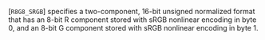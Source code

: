 [`R8G8_SRGB`] specifies a two-component, 16-bit unsigned
normalized format that has an 8-bit R component stored with sRGB
nonlinear encoding in byte 0, and an 8-bit G component stored with sRGB
nonlinear encoding in byte 1.